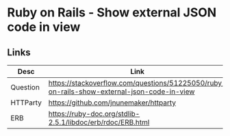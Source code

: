 # Ruby on Rails - Show external JSON code in view

## Links

| Desc | Link |
| ---- | ---- |
| Question | https://stackoverflow.com/questions/51225050/ruby-on-rails-show-external-json-code-in-view |
| HTTParty | https://github.com/jnunemaker/httparty |
| ERB | https://ruby-doc.org/stdlib-2.5.1/libdoc/erb/rdoc/ERB.html |
